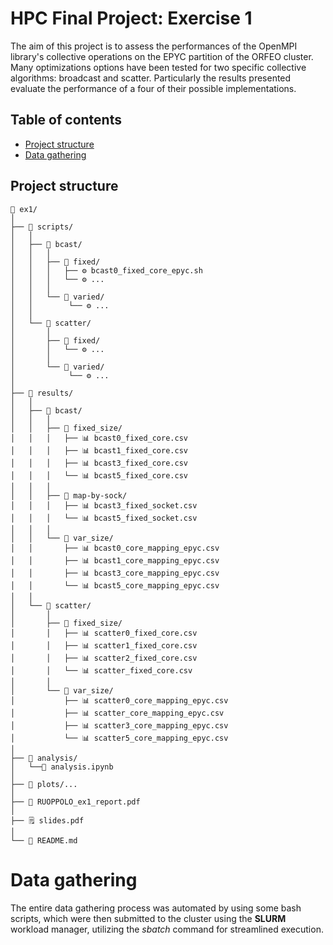 # HPC Final Project: Exercise 1
The aim of this project is to assess the performances of the OpenMPI library's collective operations on the EPYC partition of the ORFEO cluster. Many optimizations options have been tested for two specific collective algorithms: broadcast and scatter. Particularly the results presented evaluate the performance of a four of their possible implementations.
## Table of contents
- [Project structure](#project-structure)
- [Data gathering](#data-gathering)

## Project structure

```
📂 ex1/
│ 
├── 📂 scripts/
│   │
│   ├── 📂 bcast/
│   │   │
│   │   ├── 📂 fixed/
│   │   │   ├── ⚙️ bcast0_fixed_core_epyc.sh
│   │   │   └── ⚙️ ...
│   │   │
│   │   └── 📂 varied/
│   │        └── ⚙️ ...
│   │
│   └── 📂 scatter/
│       │
│       ├── 📂 fixed/
│       │   └── ⚙️ ...
│       │
│       └── 📂 varied/
│            └── ⚙️ ...
│
├── 📂 results/
│   │
│   ├── 📂 bcast/
│   │   │
│   │   ├── 📂 fixed_size/
│   │   │   ├── 📊 bcast0_fixed_core.csv
│   │   │   ├── 📊 bcast1_fixed_core.csv	
│   │   │   ├── 📊 bcast3_fixed_core.csv	
│   │   │   └── 📊 bcast5_fixed_core.csv
│   │   │
│   │   ├── 📂 map-by-sock/
│   │   │   ├── 📊 bcast3_fixed_socket.csv
│   │   │   └── 📊 bcast5_fixed_socket.csv
│   │   │
│   │   └── 📂 var_size/
│   │       ├── 📊 bcast0_core_mapping_epyc.csv
│   │       ├── 📊 bcast1_core_mapping_epyc.csv
│   │       ├── 📊 bcast3_core_mapping_epyc.csv
│   │       └── 📊 bcast5_core_mapping_epyc.csv
│   │
│   └── 📂 scatter/
│       │
│       ├── 📂 fixed_size/
│       │   ├── 📊 scatter0_fixed_core.csv
│       │   ├── 📊 scatter1_fixed_core.csv	
│       │   ├── 📊 scatter2_fixed_core.csv	
│       │   └── 📊 scatter_fixed_core.csv
│       │
│       └── 📂 var_size/
│           ├── 📊 scatter0_core_mapping_epyc.csv
│           ├── 📊 scatter_core_mapping_epyc.csv
│           ├── 📊 scatter3_core_mapping_epyc.csv
│           └── 📊 scatter5_core_mapping_epyc.csv
│ 
├── 📂 analysis/
│   └──🔎 analysis.ipynb
│
├── 📂 plots/...  
│
├── 📝 RUOPPOLO_ex1_report.pdf
│
├── 🗒️ slides.pdf
│   
└── 📰 README.md

```


# Data gathering

The entire data gathering process was automated by using some bash scripts, which were then submitted to the cluster using the **SLURM** workload manager, utilizing the *sbatch* command for streamlined execution.


